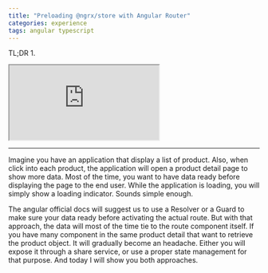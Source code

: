 ```yaml
---
title: "Preloading @ngrx/store with Angular Router"
categories: experience
tags: angular typescript
---
```


TL;DR
1. 

<iframe class="iframe-full-w" src="https://stackblitz.com/edit/angular-validate-at-least-one-checkbox-was-selected?embed=1&file=src/app/app.component.ts"></iframe>

---

Imagine you have an application that display a list of product. Also, when click into each product, the application will open a product detail page to show more data. Most of the time, you want to have data ready before displaying the page to the end user. While the application is loading, you will simply show a loading indicator. Sounds simple enough.

The angular official docs will suggest us to use a Resolver or a Guard to make sure your data ready before activating the actual route. But with that approach, the data will most of the time tie to the route component itself. If you have many component in the same product detail that want to retrieve the product object. It will gradually become an headache. Either you will expose it through a share service, or use a proper state management for that purpose. And today I will show you both approaches.



